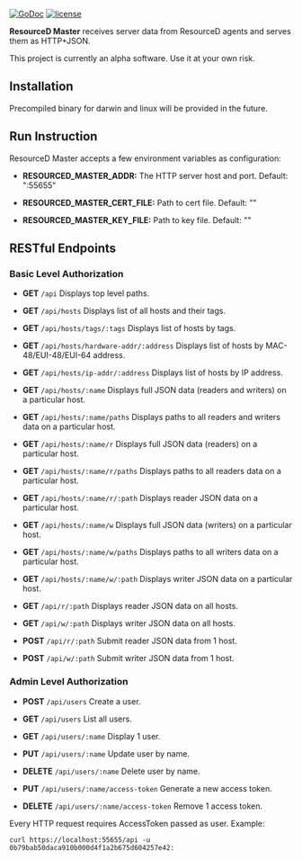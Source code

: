 [![GoDoc](https://godoc.org/github.com/resourced/resourced-master?status.svg)](http://godoc.org/github.com/resourced/resourced-master) [![license](http://img.shields.io/badge/license-MIT-red.svg?style=flat)](https://raw.githubusercontent.com/resourced/resourced-master/master/LICENSE.md)

**ResourceD Master** receives server data from ResourceD agents and serves them as HTTP+JSON.

This project is currently an alpha software. Use it at your own risk.


## Installation

Precompiled binary for darwin and linux will be provided in the future.


## Run Instruction

ResourceD Master accepts a few environment variables as configuration:

* **RESOURCED_MASTER_ADDR:** The HTTP server host and port. Default: ":55655"

* **RESOURCED_MASTER_CERT_FILE:** Path to cert file. Default: ""

* **RESOURCED_MASTER_KEY_FILE:** Path to key file. Default: ""


## RESTful Endpoints

### Basic Level Authorization

* **GET** `/api` Displays top level paths.

* **GET** `/api/hosts` Displays list of all hosts and their tags.

* **GET** `/api/hosts/tags/:tags` Displays list of hosts by tags.

* **GET** `/api/hosts/hardware-addr/:address` Displays list of hosts by MAC-48/EUI-48/EUI-64 address.

* **GET** `/api/hosts/ip-addr/:address` Displays list of hosts by IP address.

* **GET** `/api/hosts/:name` Displays full JSON data (readers and writers) on a particular host.

* **GET** `/api/hosts/:name/paths` Displays paths to all readers and writers data on a particular host.

* **GET** `/api/hosts/:name/r` Displays full JSON data (readers) on a particular host.

* **GET** `/api/hosts/:name/r/paths` Displays paths to all readers data on a particular host.

* **GET** `/api/hosts/:name/r/:path` Displays reader JSON data on a particular host.

* **GET** `/api/hosts/:name/w` Displays full JSON data (writers) on a particular host.

* **GET** `/api/hosts/:name/w/paths` Displays paths to all writers data on a particular host.

* **GET** `/api/hosts/:name/w/:path` Displays writer JSON data on a particular host.

* **GET** `/api/r/:path` Displays reader JSON data on all hosts.

* **GET** `/api/w/:path` Displays writer JSON data on all hosts.

* **POST** `/api/r/:path` Submit reader JSON data from 1 host.

* **POST** `/api/w/:path` Submit writer JSON data from 1 host.


### Admin Level Authorization

* **POST** `/api/users` Create a user.

* **GET** `/api/users` List all users.

* **GET** `/api/users/:name` Display 1 user.

* **PUT** `/api/users/:name` Update user by name.

* **DELETE** `/api/users/:name` Delete user by name.

* **PUT** `/api/users/:name/access-token` Generate a new access token.

* **DELETE** `/api/users/:name/access-token` Remove 1 access token.


Every HTTP request requires AccessToken passed as user. Example:
```
curl https://localhost:55655/api -u 0b79bab50daca910b000d4f1a2b675d604257e42:
```

